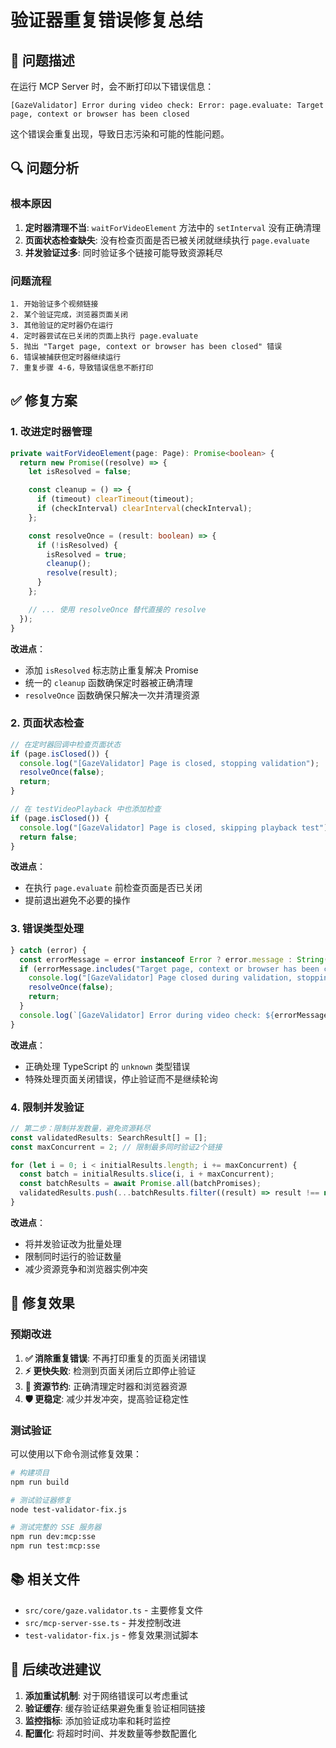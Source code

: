 # 验证器重复错误修复总结

## 🐛 问题描述

在运行 MCP Server 时，会不断打印以下错误信息：

```
[GazeValidator] Error during video check: Error: page.evaluate: Target page, context or browser has been closed
```

这个错误会重复出现，导致日志污染和可能的性能问题。

## 🔍 问题分析

### 根本原因

1. **定时器清理不当**: `waitForVideoElement` 方法中的 `setInterval` 没有正确清理
2. **页面状态检查缺失**: 没有检查页面是否已被关闭就继续执行 `page.evaluate`
3. **并发验证过多**: 同时验证多个链接可能导致资源耗尽

### 问题流程

```
1. 开始验证多个视频链接
2. 某个验证完成，浏览器页面关闭
3. 其他验证的定时器仍在运行
4. 定时器尝试在已关闭的页面上执行 page.evaluate
5. 抛出 "Target page, context or browser has been closed" 错误
6. 错误被捕获但定时器继续运行
7. 重复步骤 4-6，导致错误信息不断打印
```

## ✅ 修复方案

### 1. 改进定时器管理

```typescript
private waitForVideoElement(page: Page): Promise<boolean> {
  return new Promise((resolve) => {
    let isResolved = false;

    const cleanup = () => {
      if (timeout) clearTimeout(timeout);
      if (checkInterval) clearInterval(checkInterval);
    };

    const resolveOnce = (result: boolean) => {
      if (!isResolved) {
        isResolved = true;
        cleanup();
        resolve(result);
      }
    };

    // ... 使用 resolveOnce 替代直接的 resolve
  });
}
```

**改进点**：

- 添加 `isResolved` 标志防止重复解决 Promise
- 统一的 `cleanup` 函数确保定时器被正确清理
- `resolveOnce` 函数确保只解决一次并清理资源

### 2. 页面状态检查

```typescript
// 在定时器回调中检查页面状态
if (page.isClosed()) {
  console.log("[GazeValidator] Page is closed, stopping validation");
  resolveOnce(false);
  return;
}

// 在 testVideoPlayback 中也添加检查
if (page.isClosed()) {
  console.log("[GazeValidator] Page is closed, skipping playback test");
  return false;
}
```

**改进点**：

- 在执行 `page.evaluate` 前检查页面是否已关闭
- 提前退出避免不必要的操作

### 3. 错误类型处理

```typescript
} catch (error) {
  const errorMessage = error instanceof Error ? error.message : String(error);
  if (errorMessage.includes("Target page, context or browser has been closed")) {
    console.log("[GazeValidator] Page closed during validation, stopping");
    resolveOnce(false);
    return;
  }
  console.log(`[GazeValidator] Error during video check: ${errorMessage}`);
}
```

**改进点**：

- 正确处理 TypeScript 的 `unknown` 类型错误
- 特殊处理页面关闭错误，停止验证而不是继续轮询

### 4. 限制并发验证

```typescript
// 第二步：限制并发数量，避免资源耗尽
const validatedResults: SearchResult[] = [];
const maxConcurrent = 2; // 限制最多同时验证2个链接

for (let i = 0; i < initialResults.length; i += maxConcurrent) {
  const batch = initialResults.slice(i, i + maxConcurrent);
  const batchResults = await Promise.all(batchPromises);
  validatedResults.push(...batchResults.filter((result) => result !== null));
}
```

**改进点**：

- 将并发验证改为批量处理
- 限制同时运行的验证数量
- 减少资源竞争和浏览器实例冲突

## 🎯 修复效果

### 预期改进

1. **✅ 消除重复错误**: 不再打印重复的页面关闭错误
2. **⚡ 更快失败**: 检测到页面关闭后立即停止验证
3. **💾 资源节约**: 正确清理定时器和浏览器资源
4. **🛡️ 更稳定**: 减少并发冲突，提高验证稳定性

### 测试验证

可以使用以下命令测试修复效果：

```bash
# 构建项目
npm run build

# 测试验证器修复
node test-validator-fix.js

# 测试完整的 SSE 服务器
npm run dev:mcp:sse
npm run test:mcp:sse
```

## 📚 相关文件

- `src/core/gaze.validator.ts` - 主要修复文件
- `src/mcp-server-sse.ts` - 并发控制改进
- `test-validator-fix.js` - 修复效果测试脚本

## 🔄 后续改进建议

1. **添加重试机制**: 对于网络错误可以考虑重试
2. **验证缓存**: 缓存验证结果避免重复验证相同链接
3. **监控指标**: 添加验证成功率和耗时监控
4. **配置化**: 将超时时间、并发数量等参数配置化
